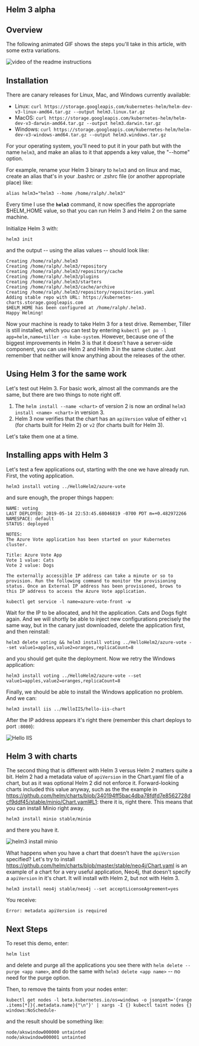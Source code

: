 ## Helm 3 alpha

## Overview

The following animated GIF shows the steps you'll take in this article, with some extra variations. 

![video of the readme instructions](hellohelm3.gif)

## Installation
There are canary releases for Linux, Mac, and Windows currently available:

- Linux: `curl https://storage.googleapis.com/kubernetes-helm/helm-dev-v3-linux-amd64.tar.gz --output helm3.linux.tar.gz`
- MacOS: `curl https://storage.googleapis.com/kubernetes-helm/helm-dev-v3-darwin-amd64.tar.gz --output helm3.darwin.tar.gz`
- Windows: `curl https://storage.googleapis.com/kubernetes-helm/helm-dev-v3-windows-amd64.tar.gz --output helm3.windows.tar.gz`

For your operating system, you'll need to put it in your path but with the name `helm3`, and make an alias to it that appends a key value, the "--home" option.

For example, rename your Helm 3 binary to `helm3` and on linux and mac, create an alias that's in your .bashrc or .zshrc file (or another appropriate place) like:

    alias helm3="helm3 --home /home/ralph/.helm3"

Every time I use the **`helm3`** command, it now specifies the appropriate $HELM_HOME value, so that you can run Helm 3 and Helm 2 on the same machine.

Initialize Helm 3 with:

    helm3 init

and the output -- using the alias values -- should look like:

    Creating /home/ralph/.helm3 
    Creating /home/ralph/.helm3/repository 
    Creating /home/ralph/.helm3/repository/cache 
    Creating /home/ralph/.helm3/plugins 
    Creating /home/ralph/.helm3/starters 
    Creating /home/ralph/.helm3/cache/archive 
    Creating /home/ralph/.helm3/repository/repositories.yaml 
    Adding stable repo with URL: https://kubernetes-charts.storage.googleapis.com 
    $HELM_HOME has been configured at /home/ralph/.helm3.
    Happy Helming!

Now your machine is ready to take Helm 3 for a test drive. Remember, Tiller is still installed, which you can test by entering `kubectl get po -l app=helm,name=tiller -n kube-system`. However, because one of the biggest improvements in Helm 3 is that it doesn't have a server-side component, you can use Helm 2 and Helm 3 in the same cluster. Just remember that neither will know anything about the releases of the other. 

## Using Helm 3 for the same work 

Let's test out Helm 3. For basic work, almost all the commands are the same, but there are two things to note right off. 
1. The `helm install --name <chart>` of version 2 is now an ordinal `helm3 install <name> <chart>` in version 3.
2. Helm 3 now verifies that the chart has an `apiVersion` value of either `v1` (for charts built for Helm 2) or `v2` (for charts built for Helm 3). 

Let's take them one at a time.

## Installing apps with Helm 3

Let's test a few applications out, starting with the one we have already run. First, the voting application.

    helm3 install voting ../HelloHelm2/azure-vote

and sure enough, the proper things happen:

    NAME: voting
    LAST DEPLOYED: 2019-05-14 22:53:45.68046819 -0700 PDT m=+0.482972266
    NAMESPACE: default
    STATUS: deployed

    NOTES:
    The Azure Vote application has been started on your Kubernetes cluster.

    Title: Azure Vote App
    Vote 1 value: Cats
    Vote 2 value: Dogs

    The externally accessible IP address can take a minute or so to provision. Run the following command to monitor the provisioning status. Once an External IP address has been provisioned, brows to this IP address to access the Azure Vote application.

    kubectl get service -l name=azure-vote-front -w

Wait for the IP to be allocated, and hit the application. Cats and Dogs fight again. And we will shortly be able to inject new configurations precisely the same way, but in the canary just downloaded, delete the application first, and then reinstall:

    helm3 delete voting && helm3 install voting ../HelloHelm2/azure-vote --set value1=apples,value2=oranges,replicaCount=8

and you should get quite the deployment. Now we retry the Windows application:

    helm3 install voting ../HelloHelm2/azure-vote --set value1=apples,value2=oranges,replicaCount=8

Finally, we should be able to install the Windows application no problem. And we can:

    helm3 install iis ../HelloIIS/hello-iis-chart

After the IP address appears it's right there (remember this chart deploys to port `:8080`):

![Hello IIS](../media/helloiis-helm3.png)


## Helm 3 with charts
The second thing that is different with Helm 3 versus Helm 2 matters quite a bit. Helm 2 had a metadata value of `apiVersion` in the Chart.yaml file of a chart, but as it was optional Helm 2 did not enforce it. Forward-looking charts included this value anyway, such as the the example in https://github.com/helm/charts/blob/340194ff5bac4dba78fdfd7e8562728dcf9ddf45/stable/minio/Chart.yaml#L1: there it is, right there. This means that you can install Minio right away.

    helm3 install minio stable/minio

and there you have it. 

![helm3 install minio](../media/helm3-install-minio.png)

What happens when you have a chart that doesn't have the `apiVersion` specified? Let's try to install https://github.com/helm/charts/blob/master/stable/neo4j/Chart.yaml is an example of a chart for a very useful application, Neo4j, that doesn't specify a `apiVersion` in it's chart. It will install with Helm 2, but not with Helm 3.

    helm3 install neo4j stable/neo4j --set acceptLicenseAgreement=yes

You receive: 

    Error: metadata apiVersion is required


## Next Steps

To reset this demo, enter:

    helm list

and delete and purge all the applications you see there with `helm delete --purge <app name>`, and do the same with `helm3 delete <app name>` -- no need for the purge option.

Then, to remove the taints from your nodes enter:

    kubectl get nodes -l beta.kubernetes.io/os=windows -o jsonpath='{range .items[*]}{.metadata.name}{"\n"}' | xargs -I {} kubectl taint nodes {} windows:NoSchedule-

and the result should be something like:

    node/akswindow000000 untainted
    node/akswindow000001 untainted


